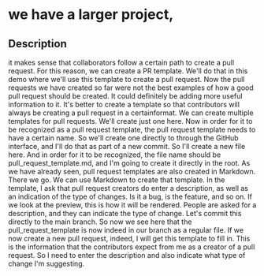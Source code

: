 # we have a larger project, 
## Description 
it makes sense that collaborators follow a certain path to create a pull request.
For this reason, we can create a PR template. We'll do that in this demo where we'll use this template to create a pull request.
Now the pull requests we have created so far were not the best examples of how a good pull request should be created. 
It could definitely be adding more useful information to it. It's
better to create a template so that contributors will always be creating a pull request in a certainformat. 
We can create multiple templates for pull requests. We'll create just one here. Now in order for it to be recognized as a pull request template,
the pull request template needs to have a certain name. So we'll create one directly to through the GitHub interface, and I'll do that as part of a new commit.
So I'll create a new file here. And in order for it to be recognized, the file name should be pull_request_template.md, and I'm going to create it directly in the root.
As we have already seen, pull request templates are also created in Markdown. There we go.
We can use Markdown to create that template. In the template, I ask that pull request creators do enter a description, as well as an indication of the type of changes.
Is it a bug, is the feature, and so on. If we look at the preview, this is how it will be rendered. People are asked for a description, and they can indicate the type
of change. Let's commit this directly to the main branch. So now we see here that the pull_request_template is now indeed in our branch as a regular file. If we now 
create a new pull request, indeed, I will get this template to fill in. This is the information that the contributors expect from me as a creator of a pull request. 
So I need to enter the description and also indicate what type of change I'm suggesting.
